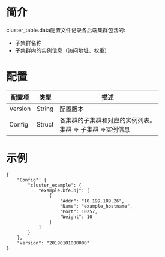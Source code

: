 # 简介

cluster_table.data配置文件记录各后端集群包含的:
- 子集群名称
- 子集群内的实例信息（访问地址、权重）

# 配置

| 配置项  | 类型   | 描述                                                           |
| ------- | ------ | -------------------------------------------------------------- |
| Version | String | 配置版本                                                       |
| Config  | Struct | 各集群的子集群和对应的实例列表。 <br>集群 => 子集群 =>实例信息 |

# 示例

```
{
    "Config": {
        "cluster_example": {
            "example.bfe.bj": [
                {
                    "Addr": "10.199.189.26",
                    "Name": "example_hostname",
                    "Port": 10257,
                    "Weight": 10
                }
            ]
        }
    }, 
    "Version": "20190101000000"
}
```



